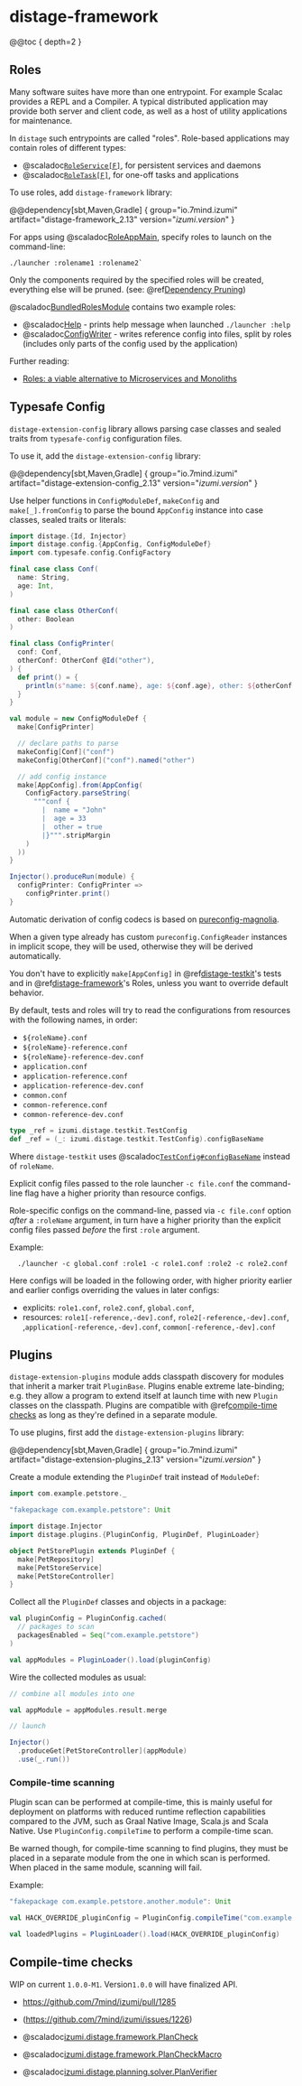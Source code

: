 # distage-framework

@@toc { depth=2 }

## Roles

Many software suites have more than one entrypoint. For example Scalac provides a REPL and a Compiler. A typical distributed application may provide both server and client code, as well as a host of utility applications for maintenance. 

In `distage` such entrypoints are called "roles". Role-based applications may contain roles of different types:

- @scaladoc[`RoleService[F]`](izumi.distage.roles.model.RoleService), for persistent services and daemons
- @scaladoc[`RoleTask[F]`](izumi.distage.roles.model.RoleTask), for one-off tasks and applications

To use roles, add `distage-framework` library:

@@dependency[sbt,Maven,Gradle] {
  group="io.7mind.izumi"
  artifact="distage-framework_2.13"
  version="$izumi.version$"
}

For apps using @scaladoc[RoleAppMain](izumi.distage.roles.RoleAppMain), specify roles to launch on the command-line:

```
./launcher :rolename1 :rolename2`
``` 

Only the components required by the specified roles will be created, everything else will be pruned. (see: @ref[Dependency Pruning](advanced-features.md#dependency-pruning))

@scaladoc[BundledRolesModule](izumi.distage.roles.bundled.BundledRolesModule) contains two example roles: 

- @scaladoc[Help](izumi.distage.roles.bundled.Help) - prints help message when launched `./launcher :help` 
- @scaladoc[ConfigWriter](izumi.distage.roles.bundled.ConfigWriter) - writes reference config into files, split by roles (includes only parts of the config used by the application)

Further reading:
- [Roles: a viable alternative to Microservices and Monoliths](https://github.com/7mind/slides/blob/master/02-roles/roles.pdf)

## Typesafe Config

`distage-extension-config` library allows parsing case classes and sealed traits from `typesafe-config` configuration files.

To use it, add the `distage-extension-config` library:

@@dependency[sbt,Maven,Gradle] {
  group="io.7mind.izumi"
  artifact="distage-extension-config_2.13"
  version="$izumi.version$"
}

Use helper functions in `ConfigModuleDef`, `makeConfig` and `make[_].fromConfig` to parse the bound `AppConfig` instance into case classes, sealed traits or literals:

```scala mdoc:reset-object:to-string
import distage.{Id, Injector}
import distage.config.{AppConfig, ConfigModuleDef}
import com.typesafe.config.ConfigFactory

final case class Conf(
  name: String,
  age: Int,
)

final case class OtherConf(
  other: Boolean
)

final class ConfigPrinter(
  conf: Conf,
  otherConf: OtherConf @Id("other"),
) {
  def print() = {
    println(s"name: ${conf.name}, age: ${conf.age}, other: ${otherConf.other}")
  }
}

val module = new ConfigModuleDef {
  make[ConfigPrinter]

  // declare paths to parse
  makeConfig[Conf]("conf")
  makeConfig[OtherConf]("conf").named("other")

  // add config instance
  make[AppConfig].from(AppConfig(
    ConfigFactory.parseString(
      """conf {
        |  name = "John"
        |  age = 33
        |  other = true
        |}""".stripMargin
    )
  ))
}

Injector().produceRun(module) {
  configPrinter: ConfigPrinter =>
    configPrinter.print()
}
```

Automatic derivation of config codecs is based on [pureconfig-magnolia](https://github.com/pureconfig/pureconfig).

When a given type already has custom `pureconfig.ConfigReader` instances in implicit scope, they will be used, otherwise they will be derived automatically.

You don't have to explicitly `make[AppConfig]` in @ref[distage-testkit](distage-testkit.md)'s tests and in @ref[distage-framework](distage-framework.md)'s Roles, unless you want to override default behavior.

By default, tests and roles will try to read the configurations from resources with the following names, in order:

- `${roleName}.conf`
- `${roleName}-reference.conf`
- `${roleName}-reference-dev.conf`
- `application.conf`
- `application-reference.conf`
- `application-reference-dev.conf`
- `common.conf`
- `common-reference.conf`
- `common-reference-dev.conf`

```scala mdoc:reset:invisible
type _ref = izumi.distage.testkit.TestConfig
def _ref = (_: izumi.distage.testkit.TestConfig).configBaseName
```

Where `distage-testkit` uses @scaladoc[`TestConfig#configBaseName`](izumi.distage.testkit.TestConfig#configBaseName) instead of `roleName`.

Explicit config files passed to the role launcher `-c file.conf` the command-line flag have a higher priority than resource configs.

Role-specific configs on the command-line, passed via `-c file.conf` option *after* a `:roleName` argument, in turn have a higher priority than the explicit config files passed *before* the first `:role` argument.

Example:

```
  ./launcher -c global.conf :role1 -c role1.conf :role2 -c role2.conf
```

Here configs will be loaded in the following order, with higher priority earlier and earlier configs overriding the values in later configs:

  - explicits: `role1.conf`, `role2.conf`, `global.conf`,
  - resources: `role1[-reference,-dev].conf`, `role2[-reference,-dev].conf`, ,`application[-reference,-dev].conf`, `common[-reference,-dev].conf`

## Plugins

`distage-extension-plugins` module adds classpath discovery for modules that inherit a marker trait `PluginBase`.
Plugins enable extreme late-binding; e.g. they allow a program to extend itself at launch time with new `Plugin` classes
on the classpath. Plugins are compatible with @ref[compile-time checks](distage-framework.md#compile-time-checks) as long
as they're defined in a separate module.

To use plugins, first add the `distage-extension-plugins` library:

@@dependency[sbt,Maven,Gradle] {
  group="io.7mind.izumi"
  artifact="distage-extension-plugins_2.13"
  version="$izumi.version$"
}

Create a module extending the `PluginDef` trait instead of `ModuleDef`:

```scala mdoc:reset:invisible
import com.example.petstore._
```

```scala mdoc:fakepackage:to-string
"fakepackage com.example.petstore": Unit

import distage.Injector
import distage.plugins.{PluginConfig, PluginDef, PluginLoader}

object PetStorePlugin extends PluginDef {
  make[PetRepository]
  make[PetStoreService]
  make[PetStoreController]
}
```

Collect all the `PluginDef` classes and objects in a package:

```scala mdoc:to-string
val pluginConfig = PluginConfig.cached(
  // packages to scan
  packagesEnabled = Seq("com.example.petstore")
)

val appModules = PluginLoader().load(pluginConfig)
```

Wire the collected modules as usual:

```scala mdoc:to-string
// combine all modules into one

val appModule = appModules.result.merge

// launch

Injector()
  .produceGet[PetStoreController](appModule)
  .use(_.run())
```

### Compile-time scanning

Plugin scan can be performed at compile-time, this is mainly useful for deployment on platforms with reduced runtime reflection
capabilities compared to the JVM, such as Graal Native Image, Scala.js and Scala Native. Use `PluginConfig.compileTime` to perform a compile-time scan.

Be warned though, for compile-time scanning to find plugins, they must be placed in a separate module from the one in which scan is performed. When placed in the same module, scanning will fail.

Example:

```scala mdoc:override:fakepackage:to-string
"fakepackage com.example.petstore.another.module": Unit

val HACK_OVERRIDE_pluginConfig = PluginConfig.compileTime("com.example.petstore")

val loadedPlugins = PluginLoader().load(HACK_OVERRIDE_pluginConfig)
```

## Compile-time checks

WIP on current `1.0.0-M1`. Version`1.0.0` will have finalized API.


- https://github.com/7mind/izumi/pull/1285
- (https://github.com/7mind/izumi/issues/1226)


- @scaladoc[izumi.distage.framework.PlanCheck](izumi.distage.framework.PlanCheck)
- @scaladoc[izumi.distage.framework.PlanCheckMacro](izumi.distage.framework.PlanCheckMacro)
- @scaladoc[izumi.distage.planning.solver.PlanVerifier](izumi.distage.planning.solver.PlanVerifier)
